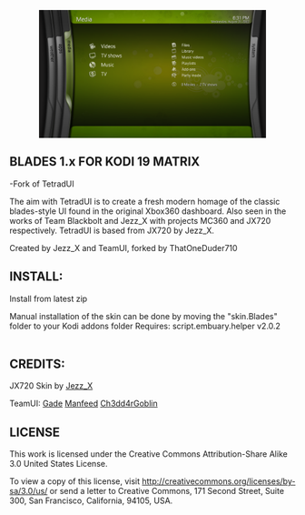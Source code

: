 <p align="center">
<img src="https://github.com/ThatOneDuder710/skin.Blades/blob/master/resources/screenshot-01.png" width="400" align="middle">
</p>

## BLADES 1.x FOR KODI 19 MATRIX
-Fork of TetradUI

The aim with TetradUI is to create a fresh modern homage of the classic blades-style UI found in the original Xbox360 dashboard. Also seen in the works of Team Blackbolt and Jezz_X with projects MC360 and JX720 respectively. TetradUI is based from JX720 by Jezz_X.
  
Created by Jezz_X and TeamUI, forked by ThatOneDuder710 
<br>


## INSTALL:
Install from latest zip

Manual installation of the skin can be done by moving the "skin.Blades" folder to your Kodi addons folder
Requires:
script.embuary.helper v2.0.2  
<br>


## CREDITS: 
JX720 Skin by [Jezz_X](https://kodi.tv/addons/matrix/author/jezz_x)

TeamUI:
[Gade](https://forum.kodi.tv/member.php?action=profile&uid=152411)
[Manfeed](https://forum.kodi.tv/member.php?action=profile&uid=81541)
[Ch3dd4rGoblin](https://forum.kodi.tv/member.php?action=profile&uid=465378)
<br>

## LICENSE
This work is licensed under the Creative Commons Attribution-Share Alike 3.0 United States License.

To view a copy of this license, visit http://creativecommons.org/licenses/by-sa/3.0/us/ or send a letter to Creative Commons, 171 Second Street, Suite 300, San Francisco, California, 94105, USA.
<br>
